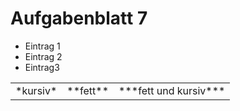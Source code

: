 Aufgabenblatt 7
====
* Eintrag 1
* Eintrag 2
* Eintrag3 


<table>
    <tr>
        <td>*kursiv*</td>
                <td>**fett**</td>
                        <td>***fett und kursiv***</td>
    </tr>
</table>  


